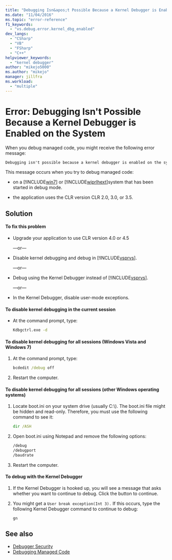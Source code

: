 ```yaml
---
title: "Debugging Isn&apos;t Possible Because a Kernel Debugger is Enabled on the System | Microsoft Docs"
ms.date: "11/04/2016"
ms.topic: "error-reference"
f1_keywords:
  - "vs.debug.error.kernel_dbg_enabled"
dev_langs:
  - "CSharp"
  - "VB"
  - "FSharp"
  - "C++"
helpviewer_keywords:
  - "kernel debugger"
author: "mikejo5000"
ms.author: "mikejo"
manager: jillfra
ms.workload:
  - "multiple"
---
```

# Error: Debugging Isn&#39;t Possible Because a Kernel Debugger is Enabled on the System
When you debug managed code, you might receive the following error message:

```cmd
Debugging isn't possible because a kernel debugger is enabled on the system
```

 This message occurs when you try to debug managed code:

- on a [!INCLUDE[win7](../debugger/includes/win7_md.md)] or [!INCLUDE[wiprlhext](../debugger/includes/wiprlhext_md.md)]system that has been started in debug mode.

- the application uses the CLR version CLR 2.0, 3.0, or 3.5.

## Solution

#### To fix this problem

- Upgrade your application to use CLR version 4.0 or 4.5

   —or—

- Disable kernel debugging and debug in [!INCLUDE[vsprvs](../code-quality/includes/vsprvs_md.md)].

   —or—

- Debug using the Kernel Debugger instead of [!INCLUDE[vsprvs](../code-quality/includes/vsprvs_md.md)].

   —or—

- In the Kernel Debugger, disable user-mode exceptions.

#### To disable kernel debugging in the current session

- At the command prompt, type:

    ```cmd
    Kdbgctrl.exe -d
    ```

#### To disable kernel debugging for all sessions (Windows Vista and Windows 7)

1. At the command prompt, type:

    ```cmd
    bcdedit /debug off
    ```

2. Restart the computer.

#### To disable kernel debugging for all sessions (other Windows operating systems)

1. Locate boot.ini on your system drive (usually C:\\). The boot.ini file might be hidden and read-only. Therefore, you must use the following command to see it:

    ```cmd
    dir /ASH
    ```

2. Open boot.ini using Notepad and remove the following options:

    ```cmd
    /debug
    /debugport
    /baudrate
    ```

3. Restart the computer.

#### To debug with the Kernel Debugger

1. If the Kernel Debugger is hooked up, you will see a message that asks whether you want to continue to debug. Click the button to continue.

2. You might get a `User break exception(Int 3).` If this occurs, type the following Kernel Debugger command to continue to debug:

     `gn`

## See also
- [Debugger Security](../debugger/debugger-security.md)
- [Debugging Managed Code](../debugger/debugging-managed-code.md)
